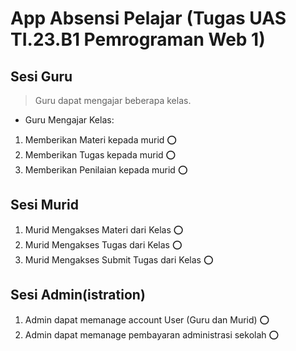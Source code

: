 # App Absensi Pelajar (Tugas UAS TI.23.B1 Pemrograman Web 1)


## Sesi Guru
> Guru dapat mengajar beberapa kelas.
- Guru Mengajar Kelas:
1. Memberikan Materi kepada murid    :o:
2. Memberikan Tugas kepada murid     :o:
3. Memberikan Penilaian kepada murid :o:


## Sesi Murid
1. Murid Mengakses Materi dari Kelas :o:
2. Murid Mengakses Tugas dari Kelas :o:
3. Murid Mengakses Submit Tugas dari Kelas :o:


## Sesi Admin(istration)
1. Admin dapat memanage account User (Guru dan Murid) :o:
2. Admin dapat memanage pembayaran administrasi sekolah :o:
